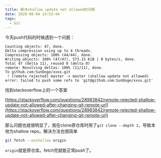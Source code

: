 ```yaml
---
title: 解决shallow update not allowed的问题
date: 2020-08-04 14:53:44
tags:
  - Git
---
```


今天push代码的时候遇到一个问题：

```
Counting objects: 47, done.
Delta compression using up to 4 threads.
Compressing objects: 100% (44/44), done.
Writing objects: 100% (47/47), 573.15 KiB | 0 bytes/s, done.
Total 47 (delta 11), reused 0 (delta 0)
remote: Resolving deltas: 100% (11/11), done.
To github.com:SunDoge/xxxx.git
 ! [remote rejected] master -> master (shallow update not allowed)
error: failed to push some refs to 'git@github.com:SunDoge/xxxx.git'
```

找到stackoverflow上的一个答案

[https://stackoverflow.com/questions/28983842/remote-rejected-shallow-update-not-allowed-after-changing-git-remote-url](https://stackoverflow.com/questions/28983842/remote-rejected-shallow-update-not-allowed-after-changing-git-remote-url)

那么问题也就很明显了，我在clone原仓库时用了`git clone --depth 1`，导致本地为shallow repo。解决方法也很简单

```bash
git fetch --unshallow origin
```

`origin`就是原仓库。fetch完就能正常push了。